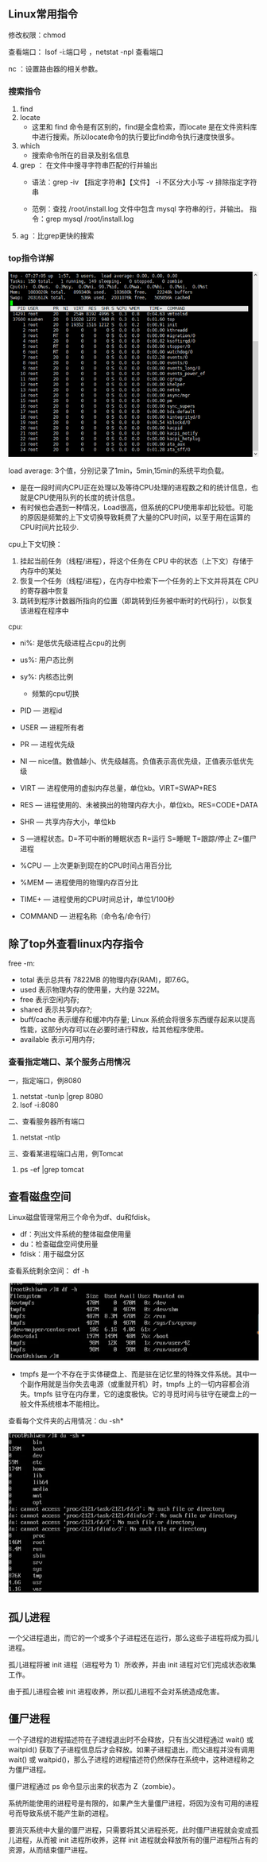 ## Linux常用指令

修改权限：chmod

查看端口： lsof -i:端口号 ，netstat -npl 查看端口    

nc ：设置路由器的相关参数。

### 搜索指令
1. find
2. locate
   * 这里和 find 命令是有区别的，find是全盘检索，而locate 是在文件资料库中进行搜索。所以locate命令的执行要比find命令执行速度快很多。
3. which
   * 搜索命令所在的目录及别名信息
4. grep ： 在文件中搜寻字符串匹配的行并输出
    * 语法：grep -iv 【指定字符串】【文件】   -i 不区分大小写  -v 排除指定字符串

    * 范例：查找 /root/install.log 文件中包含 mysql 字符串的行，并输出。 指令：grep mysql /root/install.log
5. ag ：比grep更快的搜索

### top指令详解

![img.png](top.png)

load average: 3个值，分别记录了1min，5min,15min的系统平均负载。
* 是在一段时间内CPU正在处理以及等待CPU处理的进程数之和的统计信息，也就是CPU使用队列的长度的统计信息。
* 有时候也会遇到一种情况，Load很高，但系统的CPU使用率却比较低。可能的原因是频繁的上下文切换导致耗费了大量的CPU时间，以至于用在运算的CPU时间片比较少.

cpu上下文切换：
1. 挂起当前任务（线程/进程），将这个任务在 CPU 中的状态（上下文）存储于内存中的某处
2. 恢复一个任务（线程/进程），在内存中检索下一个任务的上下文并将其在 CPU 的寄存器中恢复
3. 跳转到程序计数器所指向的位置（即跳转到任务被中断时的代码行），以恢复该进程在程序中

cpu:
* ni%: 是低优先级进程占cpu的比例
* us%: 用户态比例
* sy%: 内核态比例
    * 频繁的cpu切换

* PID — 进程id
* USER — 进程所有者
* PR — 进程优先级
* NI — nice值。数值越小、优先级越高。负值表示高优先级，正值表示低优先级
* VIRT — 进程使用的虚拟内存总量，单位kb。VIRT=SWAP+RES
* RES — 进程使用的、未被换出的物理内存大小，单位kb。RES=CODE+DATA
* SHR — 共享内存大小，单位kb
* S —进程状态。D=不可中断的睡眠状态 R=运行 S=睡眠 T=跟踪/停止 Z=僵尸进程
* %CPU — 上次更新到现在的CPU时间占用百分比
* %MEM — 进程使用的物理内存百分比
* TIME+ — 进程使用的CPU时间总计，单位1/100秒
* COMMAND — 进程名称（命令名/命令行）

## 除了top外查看linux内存指令
free -m:
* total 表示总共有 7822MB 的物理内存(RAM)，即7.6G。
* used 表示物理内存的使用量，大约是 322M。
* free 表示空闲内存;
* shared 表示共享内存?;
* buff/cache 表示缓存和缓冲内存量; Linux 系统会将很多东西缓存起来以提高性能，这部分内存可以在必要时进行释放，给其他程序使用。
* available 表示可用内存;



### 查看指定端口、某个服务占用情况

一，指定端口，例8080
1. netstat -tunlp |grep  8080
2. lsof  -i:8080

二、查看服务器所有端口
1. netstat -ntlp

三、查看某进程端口占用，例Tomcat
1. ps -ef |grep tomcat

## 查看磁盘空间
Linux磁盘管理常用三个命令为df、du和fdisk。
* df：列出文件系统的整体磁盘使用量
* du：检查磁盘空间使用量
* fdisk：用于磁盘分区

查看系统剩余空间： df -h

![img.png](dfh.png)

* tmpfs 是一个不存在于实体硬盘上、而是驻在记忆里的特殊文件系统。其中一个副作用就是当你失去电源（或重就开机）时，tmpfs 上的一切内容都会消失。tmpfs 驻守在内存里，它的速度极快。它的寻觅时间与驻守在硬盘上的一般文件系统根本不能相比。


查看每个文件夹的占用情况：du -sh*

![img.png](dush.png)

## 孤儿进程
一个父进程退出，而它的一个或多个子进程还在运行，那么这些子进程将成为孤儿进程。

孤儿进程将被 init 进程（进程号为 1）所收养，并由 init 进程对它们完成状态收集工作。

由于孤儿进程会被 init 进程收养，所以孤儿进程不会对系统造成危害。

## 僵尸进程
一个子进程的进程描述符在子进程退出时不会释放，只有当父进程通过 wait() 或 waitpid() 获取了子进程信息后才会释放。如果子进程退出，而父进程并没有调用 wait() 或 waitpid()，那么子进程的进程描述符仍然保存在系统中，这种进程称之为僵尸进程。

僵尸进程通过 ps 命令显示出来的状态为 Z（zombie）。

系统所能使用的进程号是有限的，如果产生大量僵尸进程，将因为没有可用的进程号而导致系统不能产生新的进程。

要消灭系统中大量的僵尸进程，只需要将其父进程杀死，此时僵尸进程就会变成孤儿进程，从而被 init 进程所收养，这样 init 进程就会释放所有的僵尸进程所占有的资源，从而结束僵尸进程。